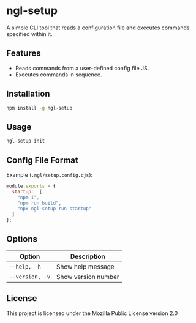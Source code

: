 # ngl-setup

A simple CLI tool that reads a configuration file and executes commands specified within it.

## Features

- Reads commands from a user-defined config file JS.
- Executes commands in sequence.

## Installation

```sh
npm install -g ngl-setup
```

## Usage

```sh
ngl-setup init
```


## Config File Format

Example (`.ngl/setup.config.cjs`):

```JavaScript
module.exports = {
  startup:  [
    "npm i",
    "npm run build",
    "npx ngl-setup run startup"
  ]
};
```

## Options

| Option         | Description                      |
| -------------- | --------------------------------|
| `--help, -h`   | Show help message                |
| `--version, -v`| Show version number              |

## License
This project is licensed under the Mozilla Public License version 2.0

